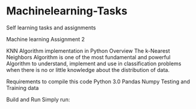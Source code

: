 # Machinelearning-Tasks
Self learning tasks and assignments

Machine learning Assignment 2

KNN Algorithm implementation in Python
Overview
The k-Nearest Neighbors Algorithm is one of the most fundamental and powerful Algorithm to understand, 
implement and use in classification problems when there is no or little knowledge about the distribution of data.

Requirements to compile this code
Python 3.0
Pandas
Numpy
Testing and Training data


Build and Run
Simply run:


